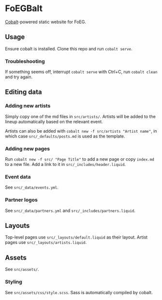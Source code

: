 # FoEGBalt

[Cobalt](https://cobalt-org.github.io)-powered static website for FoEG.

## Usage

Ensure cobalt is installed. Clone this repo and run `cobalt serve`.

### Troubleshooting

If something seems off, interrupt `cobalt serve` with Ctrl+C, run `cobalt clean`
and try again.

## Editing data

### Adding new artists

Simply copy one of the md files in `src/artists/`. Artists will be added to the
lineup automatically based on the relevant event.

Artists can also be added with `cobalt new -f src/artists "Artist name"`, in which case
`src/_defaults/posts.md` is used as the template.

### Adding new pages

Run `cobalt new -f src/ "Page Title"` to add a new page or copy `index.md` to a new file.
Add a link to it in `src/_includes/header.liquid`.

### Event data

See `src/_data/events.yml`.

### Partner logos

See `src/_data/partners.yml` and `src/_includes/partners.liquid`.

## Layouts

Top-level pages use `src/_layouts/default.liquid` as their layout. Artist pages use `src/_layouts/artists.liquid`.

## Assets

See `src/assets/`.

### Styling

See `src/assets/css/style.scss`. Sass is automatically compiled by cobalt.
